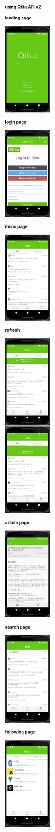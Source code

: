 #### using [Qiita API v2](https://qiita.com/api/v2/docs)

#### landing page
<img src="./images/landing.jpeg" width="150px"/><br/>

#### login page
<img src="./images/login.jpeg" width="150px"/><br/>

#### items page
<img src="./images/items.jpeg" width="150px"/><br/>

#### refresh
<img src="./images/refresh1.png" width="150px"/><br/>
<img src="./images/refresh2.png" width="150px"/><br/>

#### article page
<img src="./images/article.jpeg" width="150px"/><br/>

#### search page
<img src="./images/search.jpeg" width="150px"/><br/>

#### following page
<img src="./images/following.jpeg" width="150px"/><br/>
